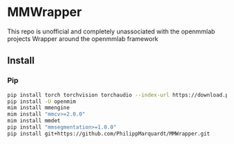 # MMWrapper
This repo is unofficial and completely unassociated with the openmmlab projects
Wrapper around the openmmlab framework

## Install

### Pip

```bash
pip install torch torchvision torchaudio --index-url https://download.pytorch.org/whl/cu117
pip install -U openmim
mim install mmengine
mim install "mmcv>=2.0.0"
mim install mmdet
pip install "mmsegmentation>=1.0.0"
pip install git+https://github.com/PhilippMarquardt/MMWrapper.git
